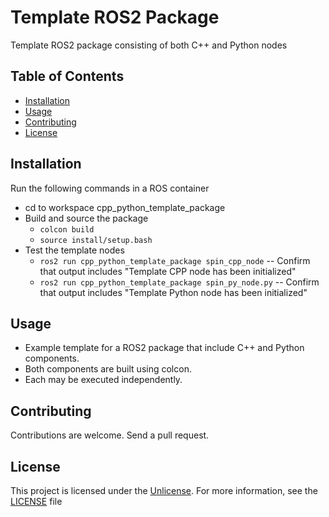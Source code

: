 # Template ROS2 Package 

Template ROS2 package consisting of both C++ and Python nodes

## Table of Contents

- [Installation](#installation)
- [Usage](#usage)
- [Contributing](#contributing)
- [License](#license)

## Installation

Run the following commands in a ROS container

- cd to workspace cpp_python_template_package
- Build and source the package
    - `colcon build`
    - `source install/setup.bash`
- Test the template nodes 
    - `ros2 run cpp_python_template_package spin_cpp_node`
    -- Confirm that output includes "Template CPP node has been initialized"
    - `ros2 run cpp_python_template_package spin_py_node.py`
    -- Confirm that output includes "Template Python node has been initialized"


## Usage

- Example template for a ROS2 package that include C++ and Python components. 
- Both components are built using colcon. 
- Each may be executed independently. 

## Contributing

Contributions are welcome. Send a pull request. 

## License

This project is licensed under the [Unlicense](https://unlicense.org/). For more information, see the [LICENSE](LICENSE) file